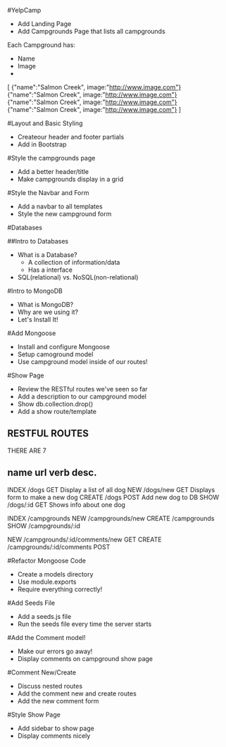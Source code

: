 #YelpCamp

* Add Landing Page
* Add Campgrounds Page that lists all campgrounds


Each Campground has:
* Name
* Image
* 
[
{"name":"Salmon Creek", image:"http://www.image.com"}
{"name":"Salmon Creek", image:"http://www.image.com"}
{"name":"Salmon Creek", image:"http://www.image.com"}
{"name":"Salmon Creek", image:"http://www.image.com"}
]

#Layout and Basic Styling
* Createour header and footer partials
* Add in Bootstrap


#Style the campgrounds page
* Add a better header/title
* Make campgrounds display in a grid

#Style the Navbar and Form
* Add a navbar to all templates
* Style the new campground form


#Databases

##Intro to Databases
* What is a Database?
    * A collection of information/data
    * Has a interface
* SQL(relational) vs. NoSQL(non-relational)


#Intro to MongoDB
* What is MongoDB?
* Why are we using it?
* Let's Install It!

#Add Mongoose
* Install and configure Mongoose
* Setup camoground model
* Use campground model inside of our routes!

#Show Page
* Review the RESTful routes we've seen so far
* Add a description to our campground model
* Show db.collection.drop()
* Add a show route/template


RESTFUL ROUTES
----------------------------------------------------
THERE ARE 7

name      url        verb   desc.
----------------------------------------------------
INDEX    /dogs        GET    Display a list of all dog
NEW      /dogs/new    GET    Displays form to make a new dog
CREATE   /dogs        POST   Add new dog to DB
SHOW     /dogs/:id    GET    Shows info about one dog


INDEX   /campgrounds
NEW     /campgrounds/new
CREATE  /campgrounds
SHOW    /campgrounds/:id



NEW     /campgrounds/:id/comments/new  GET
CREATE  /campgrounds/:id/comments      POST

#Refactor Mongoose Code
* Create a models directory
* Use module.exports
* Require everything correctly!


#Add Seeds File
* Add a seeds.js file
* Run the seeds file every time the server starts

#Add the Comment model!
* Make our errors go away!
* Display comments on campground show page



#Comment New/Create
* Discuss nested routes
* Add the comment new and create routes
* Add the new comment form


#Style Show Page
* Add sidebar to show page
* Display comments nicely

